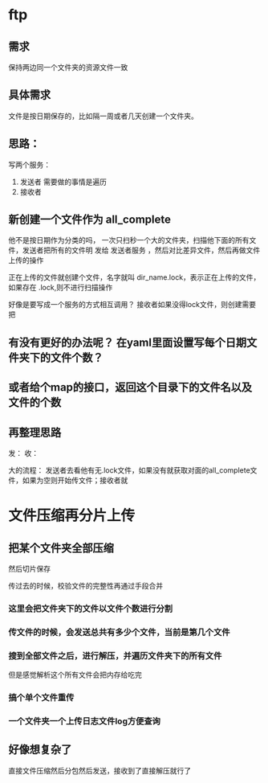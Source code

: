 # ftp
## 需求
保持两边同一个文件夹的资源文件一致

## 具体需求
文件是按日期保存的，比如隔一周或者几天创建一个文件夹。

## 思路：
写两个服务：
1. 发送者
    需要做的事情是遍历
2. 接收者


## 新创建一个文件作为 all_complete
他不是按日期作为分类的吗，
一次只扫秒一个大的文件夹，扫描他下面的所有文件，发送者把所有的文件明
发给  发送者服务  ，然后对比差异文件，然后再做文件上传的操作

正在上传的文件就创建个文件，名字就叫  dir_name.lock，表示正在上传的文件，如果存在 .lock,则不进行扫描操作

好像是要写成一个服务的方式相互调用？ 接收者如果没得lock文件，则创建需要把

## 有没有更好的办法呢？ 在yaml里面设置写每个日期文件夹下的文件个数？

## 或者给个map的接口，返回这个目录下的文件名以及文件的个数

## 再整理思路

发：
收：

大的流程： 发送者去看他有无.lock文件，如果没有就获取对面的all_complete文件，如果为空则开始传文件；接收者就


# 文件压缩再分片上传

## 把某个文件夹全部压缩

然后切片保存

传过去的时候，校验文件的完整性再通过手段合并

### 这里会把文件夹下的文件以文件个数进行分割


### 传文件的时候，会发送总共有多少个文件，当前是第几个文件

### 搜到全部文件之后，进行解压，并遍历文件夹下的所有文件
  但是感觉解析这个所有文件会把内存给吃完

### 搞个单个文件重传


### 一个文件夹一个上传日志文件log方便查询









## 好像想复杂了
直接文件压缩然后分包然后发送，接收到了直接解压就行了